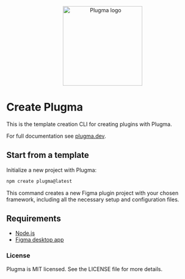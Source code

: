 <p align="center">
    <img src="https://github.com/user-attachments/assets/2cd70abd-7edc-4059-b4c5-58e18f73d237" alt="Plugma logo" width="auto" height="208">
</p>

# Create Plugma

This is the template creation CLI for creating plugins with Plugma.

For full documentation see [plugma.dev](https://www.plugma.dev/).

## Start from a template

Initialize a new project with Plugma:

```bash
npm create plugma@latest
```

This command creates a new Figma plugin project with your chosen framework, including all the necessary setup and configuration files.

## Requirements

-   [Node.js](https://nodejs.org/en)
-   [Figma desktop app](https://www.figma.com/downloads/)

### License

Plugma is MIT licensed. See the LICENSE file for more details.
